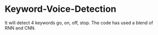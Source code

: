 # Keyword-Voice-Detection
It will detect 4 keywords go, on, off, stop.  The code has used a blend of RNN and CNN.
